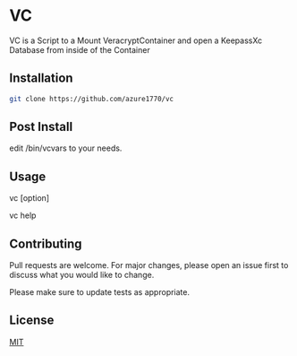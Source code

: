 # VC

VC is a Script to a Mount VeracryptContainer and open a KeepassXc Database from inside of the Container

## Installation


```bash
git clone https://github.com/azure1770/vc
```
## Post Install
edit /bin/vcvars to your needs.

## Usage
vc [option]

vc help

## Contributing

Pull requests are welcome. For major changes, please open an issue first
to discuss what you would like to change.

Please make sure to update tests as appropriate.

## License

[MIT](https://choosealicense.com/licenses/mit/)
